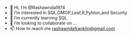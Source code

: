 - 👋 Hi, I’m @Rashawnda1974
- 👀 I’m interested in SQL,OMOP,Leaf,R,Pyhton,and Security
- 🌱 I’m currently learning SQL
- 💞️ I’m looking to collaborate on ...
- 📫 How to reach me rashawndafranklin@gmail.com

<!---
Rashawnda1974/Rashawnda1974 is a ✨ special ✨ repository because its `README.md` (this file) appears on your GitHub profile.
You can click the Preview link to take a look at your changes.
--->
